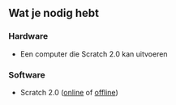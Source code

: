 ## Wat je nodig hebt

### Hardware

+ Een computer die Scratch 2.0 kan uitvoeren

### Software

+ Scratch 2.0 ([online](https://scratch.mit.edu/projects/editor/) of [offline](https://scratch.mit.edu/scratch2download/))